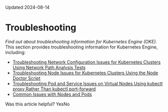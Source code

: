 Updated 2024-08-14
# Troubleshooting
_Find out about troubleshooting information for Kubernetes Engine (OKE)._
This section provides troubleshooting information for Kubernetes Engine, including:
  * [Troubleshooting Network Configuration Issues for Kubernetes Clusters Using Network Path Analysis Tests](https://docs.oracle.com/en-us/iaas/Content/ContEng/Tasks/contengtroubleshooting_topic-network_troubleshooting.htm#contengtroubleshooting_topic-network_troubleshooting "Find out how to use network path analysis tests to help you resolve network connectivity issues with clusters you've created using Kubernetes Engine \(OKE\).")
  * [Troubleshooting Node Issues for Kubernetes Clusters Using the Node Doctor Script](https://docs.oracle.com/en-us/iaas/Content/ContEng/Tasks/contengtroubleshooting_topic-node_troubleshooting.htm#contengtroubleshooting_topic_node_troubleshooting "Find out how to use the Node Doctor script to help you resolve issues with compute instances hosting worker nodes in clusters you've created using Kubernetes Engine \(OKE\).")
  * [Troubleshooting Pod and Service Issues on Virtual Nodes Using kubectl proxy Rather Than kubectl port-forward](https://docs.oracle.com/en-us/iaas/Content/ContEng/Tasks/contengaccessingpodsonvirtualnodesusingkubectlproxy.htm#contengaccessingpodsonvirtualnodesusingkubectlproxy "Find out how to use kubectl proxy \(rather than kubectl port-forward\) to view application output to help you resolve issues with pods running on virtual nodes.")
  * [Common Issues with Nodes and Pods](https://docs.oracle.com/en-us/iaas/Content/ContEng/Tasks/contengtroubleshooting_topic-node_issues.htm#contengtroubleshooting_topic-node_issues "Find out how to identify and fix common problems with nodes and pods on clusters you've created using Kubernetes Engine \(OKE\).")


Was this article helpful?
YesNo

